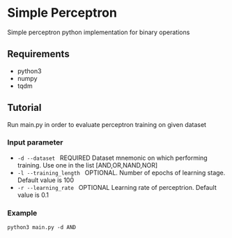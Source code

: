 # Simple Perceptron
Simple perceptron python implementation for binary operations

## Requirements
- python3
- numpy
- tqdm


## Tutorial
Run main.py in order to evaluate perceptron training on given dataset

### Input parameter
-  `-d --dataset ` REQUIRED 
    Dataset mnemonic on which performing training. Use one in the list [AND,OR,NAND,NOR]  
-  `-l --training_length ` OPTIONAL. 
    Number of epochs of learning stage. Default value is 100
-  `-r --learning_rate ` OPTIONAL 
    Learning rate of perceptrion. Default value is 0.1
    
### Example
 ```
 python3 main.py -d AND
 ```
 

		
